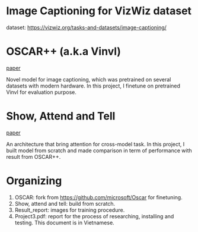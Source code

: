 # Image Captioning for VizWiz dataset
dataset: https://vizwiz.org/tasks-and-datasets/image-captioning/

# OSCAR++ (a.k.a Vinvl) 
[paper](https://openaccess.thecvf.com/content/CVPR2021/html/Zhang_VinVL_Revisiting_Visual_Representations_in_Vision-Language_Models_CVPR_2021_paper.html)

Novel model for image captioning, which was pretrained on several datasets with modern hardware.
In this project, I finetune on pretrained Vinvl for evaluation purpose.

# Show, Attend and Tell
[paper](https://proceedings.mlr.press/v37/xuc15.html)

An architecture that bring attention for cross-model task.
In this project, I built model from scratch and made comparison in term of performance with result from OSCAR++.

# Organizing
1. OSCAR: fork from https://github.com/microsoft/Oscar for finetuning.
2. Show, attend and tell: build from scratch.
3. Result_report: images for training procedure.
4. Project3.pdf: report for the process of researching, installing and testing. This document is in Vietnamese.
